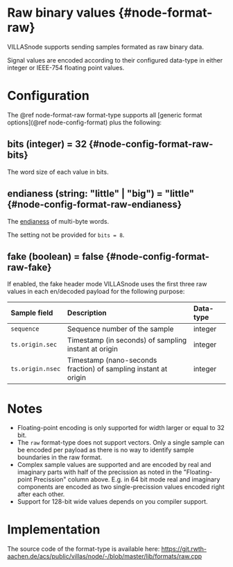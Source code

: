 # Raw binary values {#node-format-raw}

VILLASnode supports sending samples formated as raw binary data.

Signal values are encoded according to their configured data-type in either integer or IEEE-754 floating point values.

# Configuration

The @ref node-format-raw format-type supports all [generic format options](@ref node-config-format) plus the following:

## bits (integer) = 32 {#node-config-format-raw-bits}

The word size of each value in bits.

## endianess (string: "little" | "big") = "little" {#node-config-format-raw-endianess}

The [endianess](https://en.wikipedia.org/wiki/Endianness) of multi-byte words.

The setting not be provided for `bits = 8`.

## fake (boolean) = false {#node-config-format-raw-fake}

If enabled, the fake header mode VILLASnode uses the first three raw values in each en/decoded payload for the following purpose:

| Sample field     | Description                                                     | Data-type |
|:--               |:--                                                              |:--        |
| `sequence`       | Sequence number of the sample                                   | integer   |
| `ts.origin.sec`  | Timestamp (in seconds) of sampling instant at origin            | integer   |
| `ts.origin.nsec` | Timestamp (nano-seconds fraction) of sampling instant at origin | integer   |

# Notes

- Floating-point encoding is only supported for width larger or equal to 32 bit.
- The `raw` format-type does not support vectors. Only a single sample can be encoded per payload as there is no way to identify sample boundaries in the raw format.
- Complex sample values are supported and are encoded by real and imaginary parts with half of the precission as noted in the "Floating-point Precission" column above. E.g. in 64 bit mode real and imaginary components are encoded as two single-precission values encoded right after each other.
- Support for 128-bit wide values depends on you compiler support.

# Implementation

The source code of the format-type is available here:
https://git.rwth-aachen.de/acs/public/villas/node/-/blob/master/lib/formats/raw.cpp
